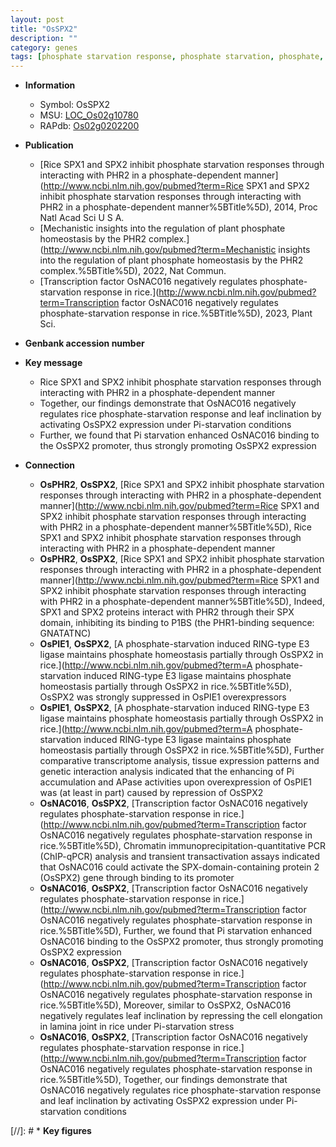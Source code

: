 ```yaml
---
layout: post
title: "OsSPX2"
description: ""
category: genes
tags: [phosphate starvation response, phosphate starvation, phosphate, leaf, Pi, pi,  pi ]
---
```


* **Information**  
    + Symbol: OsSPX2  
    + MSU: [LOC_Os02g10780](http://rice.uga.edu/cgi-bin/ORF_infopage.cgi?orf=LOC_Os02g10780)  
    + RAPdb: [Os02g0202200](http://rapdb.dna.affrc.go.jp/viewer/gbrowse_details/irgsp1?name=Os02g0202200)  

* **Publication**  
    + [Rice SPX1 and SPX2 inhibit phosphate starvation responses through interacting with PHR2 in a phosphate-dependent manner](http://www.ncbi.nlm.nih.gov/pubmed?term=Rice SPX1 and SPX2 inhibit phosphate starvation responses through interacting with PHR2 in a phosphate-dependent manner%5BTitle%5D), 2014, Proc Natl Acad Sci U S A.
    + [Mechanistic insights into the regulation of plant phosphate homeostasis by the PHR2 complex.](http://www.ncbi.nlm.nih.gov/pubmed?term=Mechanistic insights into the regulation of plant phosphate homeostasis by the PHR2 complex.%5BTitle%5D), 2022, Nat Commun.
    + [Transcription factor OsNAC016 negatively regulates phosphate-starvation response in rice.](http://www.ncbi.nlm.nih.gov/pubmed?term=Transcription factor OsNAC016 negatively regulates phosphate-starvation response in rice.%5BTitle%5D), 2023, Plant Sci.

* **Genbank accession number**  

* **Key message**  
    + Rice SPX1 and SPX2 inhibit phosphate starvation responses through interacting with PHR2 in a phosphate-dependent manner
    + Together, our findings demonstrate that OsNAC016 negatively regulates rice phosphate-starvation response and leaf inclination by activating OsSPX2 expression under Pi-starvation conditions
    + Further, we found that Pi starvation enhanced OsNAC016 binding to the OsSPX2 promoter, thus strongly promoting OsSPX2 expression

* **Connection**  
    + __OsPHR2__, __OsSPX2__, [Rice SPX1 and SPX2 inhibit phosphate starvation responses through interacting with PHR2 in a phosphate-dependent manner](http://www.ncbi.nlm.nih.gov/pubmed?term=Rice SPX1 and SPX2 inhibit phosphate starvation responses through interacting with PHR2 in a phosphate-dependent manner%5BTitle%5D), Rice SPX1 and SPX2 inhibit phosphate starvation responses through interacting with PHR2 in a phosphate-dependent manner
    + __OsPHR2__, __OsSPX2__, [Rice SPX1 and SPX2 inhibit phosphate starvation responses through interacting with PHR2 in a phosphate-dependent manner](http://www.ncbi.nlm.nih.gov/pubmed?term=Rice SPX1 and SPX2 inhibit phosphate starvation responses through interacting with PHR2 in a phosphate-dependent manner%5BTitle%5D), Indeed, SPX1 and SPX2 proteins interact with PHR2 through their SPX domain, inhibiting its binding to P1BS (the PHR1-binding sequence: GNATATNC)
    + __OsPIE1__, __OsSPX2__, [A phosphate-starvation induced RING-type E3 ligase maintains phosphate homeostasis partially through OsSPX2 in rice.](http://www.ncbi.nlm.nih.gov/pubmed?term=A phosphate-starvation induced RING-type E3 ligase maintains phosphate homeostasis partially through OsSPX2 in rice.%5BTitle%5D),  OsSPX2 was strongly suppressed in OsPIE1 overexpressors
    + __OsPIE1__, __OsSPX2__, [A phosphate-starvation induced RING-type E3 ligase maintains phosphate homeostasis partially through OsSPX2 in rice.](http://www.ncbi.nlm.nih.gov/pubmed?term=A phosphate-starvation induced RING-type E3 ligase maintains phosphate homeostasis partially through OsSPX2 in rice.%5BTitle%5D),  Further comparative transcriptome analysis, tissue expression patterns and genetic interaction analysis indicated that the enhancing of Pi accumulation and APase activities upon overexpression of OsPIE1 was (at least in part) caused by repression of OsSPX2
    + __OsNAC016__, __OsSPX2__, [Transcription factor OsNAC016 negatively regulates phosphate-starvation response in rice.](http://www.ncbi.nlm.nih.gov/pubmed?term=Transcription factor OsNAC016 negatively regulates phosphate-starvation response in rice.%5BTitle%5D),  Chromatin immunoprecipitation-quantitative PCR (ChIP-qPCR) analysis and transient transactivation assays indicated that OsNAC016 could activate the SPX-domain-containing protein 2 (OsSPX2) gene through binding to its promoter
    + __OsNAC016__, __OsSPX2__, [Transcription factor OsNAC016 negatively regulates phosphate-starvation response in rice.](http://www.ncbi.nlm.nih.gov/pubmed?term=Transcription factor OsNAC016 negatively regulates phosphate-starvation response in rice.%5BTitle%5D),  Further, we found that Pi starvation enhanced OsNAC016 binding to the OsSPX2 promoter, thus strongly promoting OsSPX2 expression
    + __OsNAC016__, __OsSPX2__, [Transcription factor OsNAC016 negatively regulates phosphate-starvation response in rice.](http://www.ncbi.nlm.nih.gov/pubmed?term=Transcription factor OsNAC016 negatively regulates phosphate-starvation response in rice.%5BTitle%5D),  Moreover, similar to OsSPX2, OsNAC016 negatively regulates leaf inclination by repressing the cell elongation in lamina joint in rice under Pi-starvation stress
    + __OsNAC016__, __OsSPX2__, [Transcription factor OsNAC016 negatively regulates phosphate-starvation response in rice.](http://www.ncbi.nlm.nih.gov/pubmed?term=Transcription factor OsNAC016 negatively regulates phosphate-starvation response in rice.%5BTitle%5D),  Together, our findings demonstrate that OsNAC016 negatively regulates rice phosphate-starvation response and leaf inclination by activating OsSPX2 expression under Pi-starvation conditions

[//]: # * **Key figures**  


